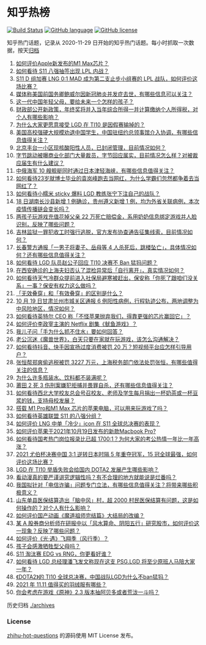 # 知乎热榜
[![Build Status](https://github.com/ToWeLong/zhihu-hot-questions/workflows/CI/badge.svg)](https://github.com/ToWeLong/zhihu-hot-questions/actions)
[![GitHub language](https://img.shields.io/badge/language-golang-orange.svg)](https://golang.org/)
[![GitHub license](https://img.shields.io/github/license/ToWeLong/zhihu-hot-questions)](https://github.com/ToWeLong/zhihu-hot-questions/blob/main/LICENSE)

知乎热门话题，记录从 2020-11-29 日开始的知乎热门话题。每小时抓取一次数据，按天[归档](./archives)

<!-- BEGIN -->

1. [如何评价Apple新发布的M1 Max芯片？](https://www.zhihu.com/question/493188474)
1. [如何看待 S11 八强抽签出现 LPL 内战？](https://www.zhihu.com/question/492937644)
1. [S11 D 组加赛 LNG 0:1 MAD 成为第二支止步小组赛的 LPL 战队，如何评价这场比赛？](https://www.zhihu.com/question/493190085)
1. [媒体称美国前国务卿鲍威尔因新冠肺炎并发症去世，有哪些信息可以关注？](https://www.zhihu.com/question/493150133)
1. [这一代中国年轻父母，要给未来一个怎样的孩子？](https://www.zhihu.com/question/493020729)
1. [财政部公开新政策，年终奖将并入当年综合所得一并计算缴纳个人所得税，对个人有哪些影响？](https://www.zhihu.com/question/493038426)
1. [为什么大家更愿意接受 LGD 在 TI10 是因假赛输掉的？](https://www.zhihu.com/question/493028517)
1. [美国高校强硬大规模劝退中国学生，中国驻纽约总领事馆介入协调，有哪些信息值得关注？](https://www.zhihu.com/question/493084174)
1. [北京丰台一小区现核酸阳性人员，已封闭管理，目前情况如何？](https://www.zhihu.com/question/493221092)
1. [字节跳动被曝商业化部门大量裁员，字节回应属实，目前情况怎么样？对被裁应届生有什么建议？](https://www.zhihu.com/question/492696333)
1. [中俄海军 10 艘舰艇同时通过日本津轻海峡，有哪些信息值得关注？](https://www.zhihu.com/question/493214257)
1. [如何看待23岁就博士毕业的袁岚峰跑去当网红，为什么学霸们忽然都争着去当网红了？](https://www.zhihu.com/question/487518051)
1. [如何看待小糯米 sticky 爆料 LGD 教练张宁下注自己的战队？](https://www.zhihu.com/question/492996721)
1. [18 日湖南长沙县新增 1 例确诊，贵州遵义新增 1 例，均为外省关联病例，本次疫情传播链会变长吗？](https://www.zhihu.com/question/493204156)
1. [两孩子玩游戏充值花掉父亲 22 万死亡赔偿金，系用奶奶信息绑定游戏并人脸识别，反映了哪些问题？](https://www.zhihu.com/question/493105377)
1. [吉林监狱一罪犯收工时强行逃脱，官方发布协查通告征集线索，目前情况如何？](https://www.zhihu.com/question/493212839)
1. [长春警方通报「一男子将妻子、岳母等 4 人杀死后，跳楼坠亡」，具体情况如何？还有哪些信息值得关注？](https://www.zhihu.com/question/493043441)
1. [如何看待 LGD 队员赵公子回应 TI10 决赛不 Ban 猛犸问题？](https://www.zhihu.com/question/493073366)
1. [在西安确诊的上海夫妇否认了混检异常后「自行离开」，真实情况如何？](https://www.zhihu.com/question/493167856)
1. [如何看待天气冷群众提前进入社保局避寒被赶出，保安称「你死了跟咱们没关系」一事？保安有权力这么做吗？](https://www.zhihu.com/question/492940072)
1. [「无效叠穿」和「有效叠穿」的区别是什么？](https://www.zhihu.com/question/485023535)
1. [10 月 19 日甘肃兰州市城关区通报 6 例阳性病例，行程轨迹公布，两地调整为中风险地区，情况如何？](https://www.zhihu.com/question/493200970)
1. [如何看待英特尔 CEO 称「不怪苹果抛弃我们，得靠更强的芯片赢回它」？](https://www.zhihu.com/question/493037936)
1. [如何评价李政宰主演的 Netflix 剧集《鱿鱼游戏》？](https://www.zhihu.com/question/487370418)
1. [我儿子问「手为什么抓不住水」要如何回答？](https://www.zhihu.com/question/21734798)
1. [老公沉迷《魔兽世界》，白天只要在家就在玩游戏，该怎么沟通解决？](https://www.zhihu.com/question/492997580)
1. [如何看待抖音、快手因宣扬过度消费被罚 20 万？短视频平台应怎样引导用户？](https://www.zhihu.com/question/493077358)
1. [张恒帮郑爽偷逃税被罚 3227 万元，上海税务部门依法处罚张恒，有哪些值得关注的信息？](https://www.zhihu.com/question/493129942)
1. [为什么许多瓶装水、饮料都不装满呢？](https://www.zhihu.com/question/321215003)
1. [莆田 2 死 3 伤刑案嫌犯拒捕并畏罪自杀，还有哪些信息值得关注？](https://www.zhihu.com/question/493129136)
1. [如何看待西北大学校友总会号召校友、老师及学生每月捐出一杯奶茶或一杯豆浆的钱，支持母校发展？](https://www.zhihu.com/question/493039515)
1. [搭载 M1 Pro和M1 Max 芯片的苹果电脑，可以用来玩游戏了吗？](https://www.zhihu.com/question/493188575)
1. [如何看待英雄联盟 S11 的八强分组？](https://www.zhihu.com/question/493195063)
1. [如何评价 LNG 中单「冷少」icon 在 S11 全球总决赛的表现？](https://www.zhihu.com/question/493158379)
1. [如何评价苹果于2021年10月19日发布的新款Macbook Pro?](https://www.zhihu.com/question/493189252)
1. [如何看待国考热门岗位报录比已超 1700:1？为何大家的考公热情一年比一年高涨？](https://www.zhihu.com/question/492946553)
1. [2021 尤伯杯决赛中国 3:1 逆转日本时隔 5 年重夺冠军，15 冠全球最强，如何评价这场比赛？](https://www.zhihu.com/question/492773072)
1. [LGD 在 TI10 举盾失败会给国内 DOTA2 发展产生哪些影响？](https://www.zhihu.com/question/492936983)
1. [看动漫真的要严谨讲究逻辑性吗？有不合理的地方就能说是烂番吗？](https://www.zhihu.com/question/491820395)
1. [我国拟针对「电信诈骗」问题专门立法，有哪些信息值得关注？将带来哪些积极意义？](https://www.zhihu.com/question/493048885)
1. [山东单县医保结算造出「脑中风」村，超 2000 村民医保结算有问题，这是如何操作的？对个人有什么影响？](https://www.zhihu.com/question/493036065)
1. [如何评价国产动画《魔道祖师完结篇》大结局的改编？](https://www.zhihu.com/question/492848874)
1. [某 A 股券商分析师在研报中以「风水算命、阴阳五行」研究股市，如何评价这一现象？反映了哪些问题？](https://www.zhihu.com/question/493042906)
1. [如何评价《光·遇》飞翔季（风行季）？](https://www.zhihu.com/question/492322586)
1. [孩子会感激牺牲型父母吗？](https://www.zhihu.com/question/484341697)
1. [S11 淘汰赛 EDG vs RNG，你更看好谁？](https://www.zhihu.com/question/493195159)
1. [如何看待 LGD 总经理潘飞发文称现在这支 PSG.LGD 将至少原班人马陪大家一年？](https://www.zhihu.com/question/493155809)
1. [《DOTA2》的 TI10 全球总决赛，中国战队LGD为什么不ban猛犸？](https://www.zhihu.com/question/493032212)
1. [2021 年 11.11 值得买的羽绒服有哪些？](https://www.zhihu.com/question/491250287)
1. [你会考虑在游戏《原神》2.3 版本抽阿贝多或者荒泷一斗吗？](https://www.zhihu.com/question/492317731)

<!-- END -->

历史归档 [./archives](./archives)


### License
[zhihu-hot-questions](https://github.com/towelong/zhihu-hot-questions) 的源码使用 MIT License 发布。